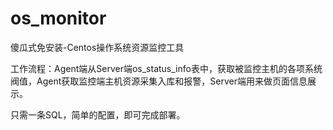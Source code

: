 # os_monitor
傻瓜式免安装-Centos操作系统资源监控工具

工作流程：Agent端从Server端os_status_info表中，获取被监控主机的各项系统阀值，Agent获取监控端主机资源采集入库和报警，Server端用来做页面信息展示。

只需一条SQL，简单的配置，即可完成部署。

